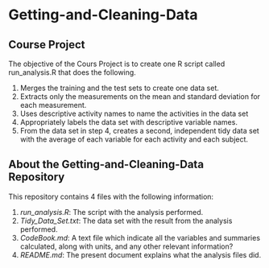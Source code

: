 # Getting-and-Cleaning-Data

## Course Project

The objective of the Cours Project is to create one R script called run_analysis.R that does the following. 

1. Merges the training and the test sets to create one data set.
2. Extracts only the measurements on the mean and standard deviation for each measurement. 
3. Uses descriptive activity names to name the activities in the data set
4. Appropriately labels the data set with descriptive variable names. 
5. From the data set in step 4, creates a second, independent tidy data set with the average of each variable for each activity and each subject.

## About the Getting-and-Cleaning-Data Repository

This repository contains 4 files with the following information:

1. *run_analysis.R*: The script with the analysis performed.
2. *Tidy_Data_Set.txt*: The data set with the result from the analysis performed.
3. *CodeBook.md*: A text file which indicate all the variables and summaries calculated, along with units, and any other relevant information?
4. *README.md*: The present document explains what the analysis files did.
